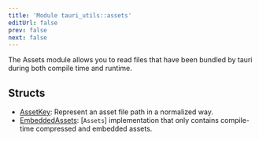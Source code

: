 ```yaml
---
title: 'Module tauri_utils::assets'
editUrl: false
prev: false
next: false
---
```



The Assets module allows you to read files that have been bundled by tauri
during both compile time and runtime.
## Structs


- [AssetKey](/2/reference/rust/tauri-utils/AssetKey): Represent an asset file path in a normalized way.
- [EmbeddedAssets](/2/reference/rust/tauri-utils/EmbeddedAssets): [`Assets`] implementation that only contains compile-time compressed and embedded assets.
